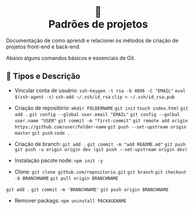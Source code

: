<h1 align="center">
📄<br>Padrões de projetos
</h1>

Documentação de como aprendi e relacionei os métodos de criação de projetos front-end e back-end.

Abaixo alguns comandos básicos e essenciais de Git.

## 🦄 Tipos e Descrição

- Vincular conta de usuário:
`ssh-keygen -t rsa -b 4096 -C "EMAIL"`
`eval $(ssh-agent -s)`
`ssh-add ~/.ssh/id_rsa`
`clip < ~/.ssh/id_rsa.pub`

- Criação de repositório:
`mkdir FOLDERNAME`
`git init`
`touch index.html`
`git add .`
`git config --global user.email "EMAIL"`
`git config --golbal user.name "USER"`
`git commit -m "first-commit"`
`git remote add origin https://github.com/user/folder-name`
`git push --set-upstream origin master`
`git push`
`code .`

- Criação de branch:
`git add .`
`git commit -m "add README.md"`
`git push`
`git push -u origin origin dev (git push --set-upstream origin dev)`

- Instalação pacote node:
`npm init -y`

- Clone:
`git clone github.com/repositorio.git`
`git branch`
`git checkout -b BRANCHNAME`
`git pull origin BRANCHNAME`

`git add .`
`git commit -m 'BRANCHNAME'`
`git push origin BRANCHNAME`

- Remover packags:
`npm uninstall PACKAGENAME`